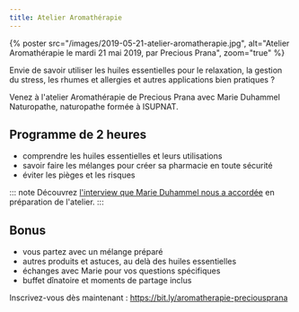 ```yaml
---
title: Atelier Aromathérapie
---
```


{% poster src="/images/2019-05-21-atelier-aromatherapie.jpg", alt="Atelier Aromathérapie le mardi 21 mai 2019, par Precious Prana", zoom="true" %}

Envie de savoir utiliser les huiles essentielles pour le relaxation, la gestion du stress, les rhumes et allergies et autres applications bien pratiques ?

Venez à l'atelier Aromathérapie de Precious Prana avec Marie Duhammel Naturopathe, naturopathe formée à ISUPNAT.

## Programme de 2 heures

- comprendre les huiles essentielles et leurs utilisations
- savoir faire les mélanges pour créer sa pharmacie en toute sécurité
- éviter les pièges et les risques

::: note
Découvrez [l'interview que Marie Duhammel nous a accordée](/evenements/2019/05/21/interview-de-marie-duhammel/) en préparation de l'atelier.
:::

## Bonus

- vous partez avec un mélange préparé
- autres produits et astuces, au delà des huiles essentielles
- échanges avec Marie pour vos questions spécifiques
- buffet dînatoire et moments de partage inclus

Inscrivez-vous dès maintenant&nbsp;: <https://bit.ly/aromatherapie-preciousprana>
